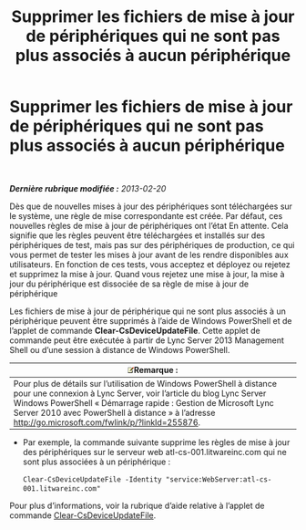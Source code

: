﻿---
title: Supprimer les fichiers de mise à jour de périphériques qui ne sont pas plus associés à aucun périphérique
TOCTitle: Supprimer les fichiers de mise à jour de périphériques qui ne sont pas plus associés à aucun périphérique
ms:assetid: ecebbf73-b456-4990-a91d-308b84d39404
ms:mtpsurl: https://technet.microsoft.com/fr-fr/library/JJ994084(v=OCS.15)
ms:contentKeyID: 53095557
ms.date: 05/20/2016
mtps_version: v=OCS.15
ms.translationtype: HT
---

# Supprimer les fichiers de mise à jour de périphériques qui ne sont pas plus associés à aucun périphérique

 

_**Dernière rubrique modifiée :** 2013-02-20_

Dès que de nouvelles mises à jour des périphériques sont téléchargées sur le système, une règle de mise correspondante est créée. Par défaut, ces nouvelles règles de mise à jour de périphériques ont l’état En attente. Cela signifie que les règles peuvent être téléchargées et installés sur des périphériques de test, mais pas sur des périphériques de production, ce qui vous permet de tester les mises à jour avant de les rendre disponibles aux utilisateurs. En fonction de ces tests, vous acceptez et déployez ou rejetez et supprimez la mise à jour. Quand vous rejetez une mise à jour, la mise à jour du périphérique est dissociée de sa règle de mise à jour de périphérique


Les fichiers de mise à jour de périphérique qui ne sont plus associés à un périphérique peuvent être supprimés à l’aide de Windows PowerShell et de l’applet de commande **Clear-CsDeviceUpdateFile**. Cette applet de commande peut être exécutée à partir de Lync Server 2013 Management Shell ou d’une session à distance de Windows PowerShell.

<table>
<thead>
<tr class="header">
<th><img src="images/Gg398920.note(OCS.15).gif" title="note" alt="note" />Remarque :</th>
</tr>
</thead>
<tbody>
<tr class="odd">
<td>Pour plus de détails sur l’utilisation de Windows PowerShell à distance pour une connexion à Lync Server, voir l’article du blog Lync Server Windows PowerShell « Démarrage rapide : Gestion de Microsoft Lync Server 2010 avec PowerShell à distance » à l’adresse <a href="http://go.microsoft.com/fwlink/p/?linkid=255876">http://go.microsoft.com/fwlink/p/?linkId=255876</a>.</td>
</tr>
</tbody>
</table>



  - Par exemple, la commande suivante supprime les règles de mise à jour des périphériques sur le serveur web atl-cs-001.litwareinc.com qui ne sont plus associées à un périphérique :
    
        Clear-CsDeviceUpdateFile -Identity "service:WebServer:atl-cs-001.litwareinc.com"

Pour plus d’informations, voir la rubrique d’aide relative à l’applet de commande [Clear-CsDeviceUpdateFile](clear-csdeviceupdatefile.md).

